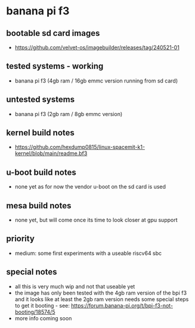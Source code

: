 # banana pi f3

## bootable sd card images

- https://github.com/velvet-os/imagebuilder/releases/tag/240521-01

## tested systems - working

- banana pi f3 (4gb ram / 16gb emmc version running from sd card)

## untested systems

- banana pi f3 (2gb ram / 8gb emmc version)

## kernel build notes

- https://github.com/hexdump0815/linux-spacemit-k1-kernel/blob/main/readme.bf3

## u-boot build notes

- none yet as for now the vendor u-boot on the sd card is used

## mesa build notes

- none yet, but will come once its time to look closer at gpu support

## priority

- medium: some first experiments with a useable riscv64 sbc

## special notes

- all this is very much wip and not that useable yet
- the image has only been tested with the 4gb ram version of the bpi f3 and it looks like at least the 2gb ram version needs some special steps to get it booting - see: https://forum.banana-pi.org/t/bpi-f3-not-booting/18574/5
- more info coming soon
